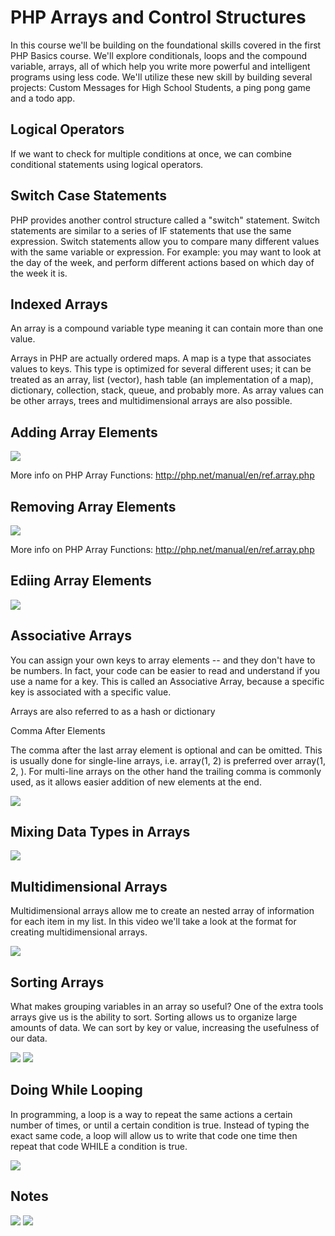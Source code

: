 PHP Arrays and Control Structures
=================================


In this course we'll be building on the foundational skills covered in the first PHP Basics course. We'll explore conditionals, loops and the compound variable, arrays, all of which help you write more powerful and intelligent programs using less code. We'll utilize these new skill by building several projects: Custom Messages for High School Students, a ping pong game and a todo app.

Logical Operators
-----------------

If we want to check for multiple conditions at once, we can combine conditional statements using logical operators.

Switch Case Statements
----------------------

PHP provides another control structure called a "switch" statement. Switch statements are similar to a series of IF statements that use the same expression. Switch statements allow you to compare many different values with the same variable or expression. For example: you may want to look at the day of the week, and perform different actions based on which day of the week it is.

Indexed Arrays
--------------

An array is a compound variable type meaning it can contain more than one value.

Arrays in PHP are actually ordered maps. A map is a type that associates values to keys. This type is optimized for several different uses; it can be treated as an array, list (vector), hash table (an implementation of a map), dictionary, collection, stack, queue, and probably more. As array values can be other arrays, trees and multidimensional arrays are also possible.

Adding Array Elements
---------------------

<img src="images/addingArrayElements.png">

More info on PHP Array Functions: http://php.net/manual/en/ref.array.php

Removing Array Elements
-----------------------

<img src="images/removingArrayElements.png">

More info on PHP Array Functions: http://php.net/manual/en/ref.array.php

Ediing Array Elements
---------------------

<img src="images/editingArrayElements.png">

Associative Arrays
------------------

You can assign your own keys to array elements -- and they don't have to be numbers. In fact, your code can be easier to read and understand if you use a name for a key. This is called an Associative Array, because a specific key is associated with a specific value.

Arrays are also referred to as a hash or dictionary

Comma After Elements

The comma after the last array element is optional and can be omitted. This is usually done for single-line arrays, i.e. array(1, 2) is preferred over array(1, 2, ). For multi-line arrays on the other hand the trailing comma is commonly used, as it allows easier addition of new elements at the end.

<img src="images/associativeArrays.png">

Mixing Data Types in Arrays
---------------------------

<img src="images/mixingDataTypesInArrays.png">

Multidimensional Arrays
-----------------------

Multidimensional arrays allow me to create an nested array of information for each item in my list. In this video we'll take a look at the format for creating multidimensional arrays.

<img src="images/multidimensionalArrays.png">

Sorting Arrays
--------------

What makes grouping variables in an array so useful? One of the extra tools arrays give us is the ability to sort. Sorting allows us to organize large amounts of data. We can sort by key or value, increasing the usefulness of our data.

<img src="images/sortingArrays.png">
<img src="images/sortingArraysFunction.png">

Doing While Looping
-------------------

In programming, a loop is a way to repeat the same actions a certain number of times, or until a certain condition is true. Instead of typing the exact same code, a loop will allow us to write that code one time then repeat that code WHILE a condition is true.

<img src="images/doWhileLooping.png">

Notes
-----

<img src="images/comparison.png">
<img src="images/logicalOpp.png">
